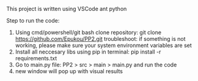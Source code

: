 This project is written using VSCode ant python

Step to run the code:

1. Using cmd/powershell/git bash clone repository: git clone https://github.com/Epukou/PP2.git troubleshoot: if something is not working, please make sure your system environment variables are set
2. Install all neccesary libs using pip in terminal: pip install -r requirements.txt
3. Go to main.py file: PP2 > src > main > main.py and run the code
4. new window will pop up with visual results
